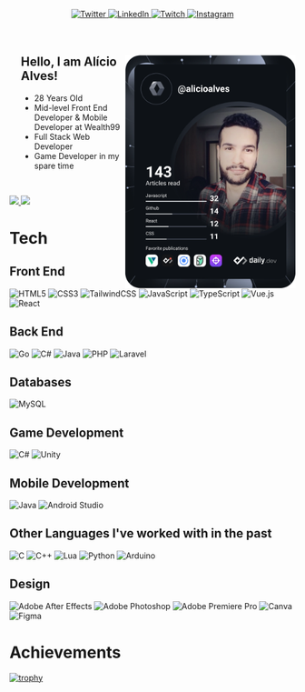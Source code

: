 <div align="left" style="margin-bottom:20px">

 <p align="center"><a href="https://twitter.com/alicioalvesm">
    <img
      src="https://img.shields.io/badge/Twitter-%231DA1F2.svg?style=for-the-badge&logo=Twitter&logoColor=white"
      alt="Twitter"
    />
  </a>
  </a>
  <a href="https://www.linkedin.com/in/al%C3%ADcio-alves-de-mendon%C3%A7a-58114313b/">
    <img
      src="https://img.shields.io/badge/linkedin-%230077B5.svg?style=for-the-badge&logo=linkedin&logoColor=white"
      alt="LinkedIn"
    />
  </a>
    <a href="https://www.twitch.tv/sn0wtv">
    <img
      src="https://img.shields.io/badge/Twitch-%239146FF.svg?style=for-the-badge&logo=Twitch&logoColor=white"
      alt="Twitch"
    />
  </a>
   <a href="https://www.instagram.com/alicio_a/">
    <img
      src="https://img.shields.io/badge/Instagram-%23E4405F.svg?style=for-the-badge&logo=Instagram&logoColor=white"
      alt="Instagram"
    />
  </a>
  </p>

<a href="https://app.daily.dev/alicioalves"><img width="300" align="right" src="https://github.com/alicioalves/alicioalves/blob/main/devcard.svg" alt="Alício Alves's Dev Card" style="margin-top:50px;"/></a>

<div style="padding:20px">

## Hello, I am Alício Alves!

- 28 Years Old
- Mid-level Front End Developer & Mobile Developer at Wealth99
- Full Stack Web Developer
- Game Developer in my spare time

</div>

<div style="margin-top:10px">
<a href="https://github.com/alicioalves">
<img height="200px" w src="https://alicioalves-github-readme-stats.vercel.app/api?username=alicioalves&show_icons=true&theme=jolly&count_private=true?v=1"/>
<img height="200px" src="https://alicioalves-github-readme-stats.vercel.app/api/top-langs/?username=alicioalves&hide=shaderlab,css,hlsl,html,blade&layout=compact&show_icons=true&title_color=FE63D9&icon_color=34abeb&text_color=daf7dc&bg_color=291B3E&card_width=370&langs_count=6&">
</a>
</div>
</div>

<div style="margin-top:20px">

# Tech

## Front End

![HTML5](https://img.shields.io/badge/html5-%23E34F26.svg?style=for-the-badge&logo=html5&logoColor=white)
![CSS3](https://img.shields.io/badge/css3-%231572B6.svg?style=for-the-badge&logo=css3&logoColor=white)
![TailwindCSS](https://img.shields.io/badge/tailwindcss-%2338B2AC.svg?style=for-the-badge&logo=tailwind-css&logoColor=white)
![JavaScript](https://img.shields.io/badge/javascript-%23323330.svg?style=for-the-badge&logo=javascript&logoColor=%23F7DF1E)
![TypeScript](https://img.shields.io/badge/typescript-%23007ACC.svg?style=for-the-badge&logo=typescript&logoColor=white)
![Vue.js](https://img.shields.io/badge/vuejs-%2335495e.svg?style=for-the-badge&logo=vuedotjs&logoColor=%234FC08D)
![React](https://img.shields.io/badge/react-%2320232a.svg?style=for-the-badge&logo=react&logoColor=%2361DAFB)

## Back End

![Go](https://img.shields.io/badge/go-%2300ADD8.svg?style=for-the-badge&logo=go&logoColor=white)
![C#](https://img.shields.io/badge/c%23-%23239120.svg?style=for-the-badge&logo=c-sharp&logoColor=white)
![Java](https://img.shields.io/badge/java-%23ED8B00.svg?style=for-the-badge&logo=java&logoColor=white)
![PHP](https://img.shields.io/badge/php-%23777BB4.svg?style=for-the-badge&logo=php&logoColor=white)
![Laravel](https://img.shields.io/badge/laravel-%23FF2D20.svg?style=for-the-badge&logo=laravel&logoColor=white)

## Databases

![MySQL](https://img.shields.io/badge/mysql-%2300f.svg?style=for-the-badge&logo=mysql&logoColor=white)

## Game Development

![C#](https://img.shields.io/badge/c%23-%23239120.svg?style=for-the-badge&logo=c-sharp&logoColor=white)
![Unity](https://img.shields.io/badge/unity-%23000000.svg?style=for-the-badge&logo=unity&logoColor=white)

## Mobile Development

![Java](https://img.shields.io/badge/java-%23ED8B00.svg?style=for-the-badge&logo=java&logoColor=white)
![Android Studio](https://img.shields.io/badge/Android%20Studio-3DDC84.svg?style=for-the-badge&logo=android-studio&logoColor=white)

## Other Languages I've worked with in the past

![C](https://img.shields.io/badge/c-%2300599C.svg?style=for-the-badge&logo=c&logoColor=white)
![C++](https://img.shields.io/badge/c++-%2300599C.svg?style=for-the-badge&logo=c%2B%2B&logoColor=white)
![Lua](https://img.shields.io/badge/lua-%232C2D72.svg?style=for-the-badge&logo=lua&logoColor=white)
![Python](https://img.shields.io/badge/python-3670A0?style=for-the-badge&logo=python&logoColor=ffdd54)
![Arduino](https://img.shields.io/badge/-Arduino-00979D?style=for-the-badge&logo=Arduino&logoColor=white)

## Design

![Adobe After Effects](https://img.shields.io/badge/Adobe%20After%20Effects-9999FF.svg?style=for-the-badge&logo=Adobe%20After%20Effects&logoColor=white)
![Adobe Photoshop](https://img.shields.io/badge/adobe%20photoshop-%2331A8FF.svg?style=for-the-badge&logo=adobe%20photoshop&logoColor=white)
![Adobe Premiere Pro](https://img.shields.io/badge/Adobe%20Premiere%20Pro-9999FF.svg?style=for-the-badge&logo=Adobe%20Premiere%20Pro&logoColor=white)
![Canva](https://img.shields.io/badge/Canva-%2300C4CC.svg?style=for-the-badge&logo=Canva&logoColor=white)
![Figma](https://img.shields.io/badge/figma-%23F24E1E.svg?style=for-the-badge&logo=figma&logoColor=white)

</div>

<div>

# Achievements

[![trophy](https://github-profile-trophy.vercel.app/?username=alicioalves&theme=dracula&column=-1&no-bg=true&no-frame=true)](https://github.com/ryo-ma/github-profile-trophy)

</div>
